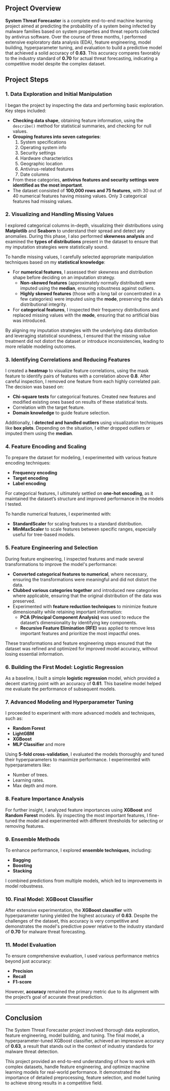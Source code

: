 ## Project Overview

**System Threat Forecaster** is a complete end-to-end machine learning project aimed at predicting the probability of a system being infected by malware families based on system properties and threat reports collected by antivirus software. Over the course of three months, I performed extensive exploratory data analysis (EDA), feature engineering, model building, hyperparameter tuning, and evaluation to build a predictive model that achieved a solid accuracy of **0.63**. This accuracy compares favorably to the industry standard of **0.70** for actual threat forecasting, indicating a competitive model despite the complex dataset.

## Project Steps

### 1. Data Exploration and Initial Manipulation

I began the project by inspecting the data and performing basic exploration. Key steps included:
- **Checking data shape**, obtaining feature information, using the `describe()` method for statistical summaries, and checking for null values.
- **Grouping features into seven categories**:
  1. System specifications
  2. Operating system info
  3. Security settings
  4. Hardware characteristics
  5. Geographic location
  6. Antivirus-related features
  7. Date columns
- From these categories, **antivirus features and security settings were identified as the most important**.
- The dataset consisted of **100,000 rows and 75 features**, with 30 out of 40 numerical features having missing values. Only 3 categorical features had missing values.

### 2. Visualizing and Handling Missing Values

I explored categorical columns in-depth, visualizing their distributions using **Matplotlib** and **Seaborn** to understand their spread and detect any anomalies. During this phase, I also performed **skewness analysis** and examined the **types of distributions** present in the dataset to ensure that my imputation strategies were statistically sound.

To handle missing values, I carefully selected appropriate manipulation techniques based on my **statistical knowledge**:
- For **numerical features**, I assessed their skewness and distribution shape before deciding on an imputation strategy.  
  - **Non-skewed features** (approximately normally distributed) were imputed using the **median**, ensuring robustness against outliers.  
  - **Highly skewed features** (those with a long tail or concentrated in a few categories) were imputed using the **mode**, preserving the data’s distributional integrity.  
- For **categorical features**, I inspected their frequency distributions and replaced missing values with the **mode**, ensuring that no artificial bias was introduced.

By aligning my imputation strategies with the underlying data distribution and leveraging statistical soundness, I ensured that the missing value treatment did not distort the dataset or introduce inconsistencies, leading to more reliable modeling outcomes.


### 3. Identifying Correlations and Reducing Features

I created a **heatmap** to visualize feature correlations, using the mask feature to identify pairs of features with a correlation above **0.8**. After careful inspection, I removed one feature from each highly correlated pair. The decision was based on:
- **Chi-square tests** for categorical features. Created new features and modified existing ones based on results of these statistical tests.
- Correlation with the target feature.
- **Domain knowledge** to guide feature selection.

Additionally, I **detected and handled outliers** using visualization techniques like **box plots**. Depending on the situation, I either dropped outliers or imputed them using the **median**.

### 4. Feature Encoding and Scaling

To prepare the dataset for modeling, I experimented with various feature encoding techniques:
- **Frequency encoding**
- **Target encoding**
- **Label encoding**

For categorical features, I ultimately settled on **one-hot encoding**, as it maintained the dataset’s structure and improved performance in the models I tested.

To handle numerical features, I experimented with:
- **StandardScaler** for scaling features to a standard distribution.
- **MinMaxScaler** to scale features between specific ranges, especially useful for tree-based models.

### 5. Feature Engineering and Selection

During feature engineering, I inspected features and made several transformations to improve the model's performance:

- **Converted categorical features to numerical**, where necessary, ensuring the transformations were meaningful and did not distort the data.
- **Clubbed various categories together** and introduced new categories where applicable, ensuring that the original distribution of the data was preserved.
- Experimented with **feature reduction techniques** to minimize feature dimensionality while retaining important information:
  - **PCA (Principal Component Analysis)** was used to reduce the dataset’s dimensionality by identifying key components.
  - **Recursive Feature Elimination (RFE)** was applied to remove less important features and prioritize the most impactful ones.

These transformations and feature engineering steps ensured that the dataset was refined and optimized for improved model accuracy, without losing essential information.

### 6. Building the First Model: Logistic Regression

As a baseline, I built a simple **logistic regression** model, which provided a decent starting point with an accuracy of **0.61**. This baseline model helped me evaluate the performance of subsequent models.

### 7. Advanced Modeling and Hyperparameter Tuning

I proceeded to experiment with more advanced models and techniques, such as:
- **Random Forest**
- **LightGBM**
- **XGBoost**
- **MLP Classifier** and more

Using **5-fold cross-validation**, I evaluated the models thoroughly and tuned their hyperparameters to maximize performance. I experimented with hyperparameters like:
- Number of trees.
- Learning rates.
- Max depth and more.

### 8. Feature Importance Analysis

For further insight, I analyzed feature importances using **XGBoost** and **Random Forest** models. By inspecting the most important features, I fine-tuned the model and experimented with different thresholds for selecting or removing features.

### 9. Ensemble Methods

To enhance performance, I explored **ensemble techniques**, including:
- **Bagging**
- **Boosting**
- **Stacking**

I combined predictions from multiple models, which led to improvements in model robustness.

### 10. Final Model: XGBoost Classifier

After extensive experimentation, the **XGBoost classifier** with hyperparameter tuning yielded the highest accuracy of **0.63**. Despite the challenges of the dataset, this accuracy is very competitive and demonstrates the model's predictive power relative to the industry standard of **0.70** for malware threat forecasting.

### 11. Model Evaluation

To ensure comprehensive evaluation, I used various performance metrics beyond just accuracy:
- **Precision**
- **Recall**
- **F1-score**

However, **accuracy** remained the primary metric due to its alignment with the project’s goal of accurate threat prediction.

---

## Conclusion

The System Threat Forecaster project involved thorough data exploration, feature engineering, model building, and tuning. The final model, a hyperparameter-tuned XGBoost classifier, achieved an impressive accuracy of **0.63**, a result that stands out in the context of industry standards for malware threat detection.

This project provided an end-to-end understanding of how to work with complex datasets, handle feature engineering, and optimize machine learning models for real-world performance. It demonstrated the importance of detailed preprocessing, feature selection, and model tuning to achieve strong results in a competitive field.
